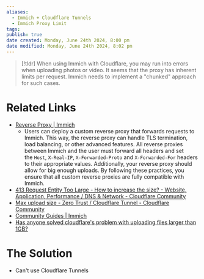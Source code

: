```yaml
---
aliases:
  - Immich + Cloudflare Tunnels
  - Immich Proxy Limit
tags: 
publish: true
date created: Monday, June 24th 2024, 8:00 pm
date modified: Monday, June 24th 2024, 8:02 pm
---
```


> [!tldr] When using Immich with Cloudflare, you may run into errors when uploading photos or video.  It seems that the proxy has inherent limits per request.  Immich needs to implement a "chunked" approach for such cases.

# Related Links
- [Reverse Proxy | Immich](https://immich.app/docs/administration/reverse-proxy)
	- Users can deploy a custom reverse proxy that forwards requests to Immich. This way, the reverse proxy can handle TLS termination, load balancing, or other advanced features. All reverse proxies between Immich and the user must forward all headers and set the `Host`, `X-Real-IP`, `X-Forwarded-Proto` and `X-Forwarded-For` headers to their appropriate values. Additionally, your reverse proxy should allow for big enough uploads. By following these practices, you ensure that all custom reverse proxies are fully compatible with Immich.
- [413 Request Entity Too Large - How to increase the size? - Website, Application, Performance / DNS & Network - Cloudflare Community](https://community.cloudflare.com/t/413-request-entity-too-large-how-to-increase-the-size/330117)
- [Max upload size - Zero Trust / Cloudflare Tunnel - Cloudflare Community](https://community.cloudflare.com/t/max-upload-size/630925)
- [Community Guides | Immich](https://immich.app/docs/community-guides/)
- [Has anyone solved cloudflare's problem with uploading files larger than 1GB?](https://github.com/immich-app/immich/discussions/8299#discussioncomment-9569293)

# The Solution
- Can't use Cloudflare Tunnels

